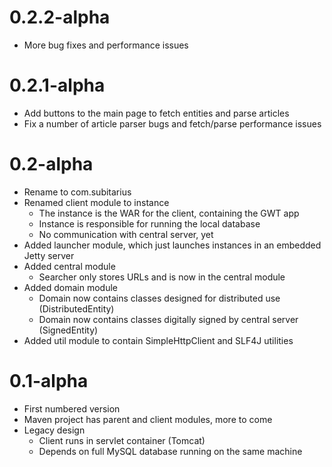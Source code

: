 0.2.2-alpha
===========
* More bug fixes and performance issues

0.2.1-alpha
===========
* Add buttons to the main page to fetch entities and parse articles
* Fix a number of article parser bugs and fetch/parse performance issues

0.2-alpha
=========
* Rename to com.subitarius
* Renamed client module to instance
    * The instance is the WAR for the client, containing the GWT app
    * Instance is responsible for running the local database
    * No communication with central server, yet
* Added launcher module, which just launches instances in an embedded Jetty server
* Added central module
    * Searcher only stores URLs and is now in the central module
* Added domain module
    * Domain now contains classes designed for distributed use (DistributedEntity)
    * Domain now contains classes digitally signed by central server (SignedEntity)
* Added util module to contain SimpleHttpClient and SLF4J utilities

0.1-alpha
=========
* First numbered version
* Maven project has parent and client modules, more to come
* Legacy design
    * Client runs in servlet container (Tomcat)
    * Depends on full MySQL database running on the same machine
